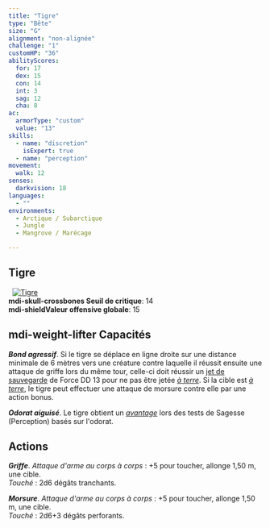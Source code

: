 ```yaml
---
title: "Tigre"
type: "Bête"
size: "G"
alignment: "non-alignée"
challenge: "1"
customHP: "36"
abilityScores:
  for: 17
  dex: 15
  con: 14
  int: 3
  sag: 12
  cha: 8
ac:
  armorType: "custom"
  value: "13"
skills:
  - name: "discretion"
    isExpert: true
  - name: "perception"
movement:
  walk: 12
senses:
  darkvision: 18
languages:
  - ""
environments:
  - Arctique / Subarctique
  - Jungle
  - Mangrove / Marécage

---
```

## Tigre
&nbsp;
[![Tigre](https://www.douaratil.fr/illustrations/bete/tigrem.png)](https://www.douaratil.fr/illustrations/bete/tigre.jpg)    
**<v-icon>mdi-skull-crossbones</v-icon> Seuil de critique**: 14            
**<v-icon>mdi-shield</v-icon>Valeur offensive globale**: 15       
## <v-icon>mdi-weight-lifter</v-icon> Capacités
_**Bond agressif**_. Si le tigre se déplace en ligne droite sur une distance minimale de 6 mètres vers une créature contre laquelle il réussit ensuite une attaque de griffe lors du même tour, celle-ci doit réussir un [jet de sauvegarde](/utiliser-les-caracteristiques/#jets-de-sauvegarde) de Force DD 13 pour ne pas être jetée [_à terre_](/gerer-la-sante-du-personnage/#a-terre). Si la cible est [_à terre_](/gerer-la-sante-du-personnage/#a-terre), le tigre peut effectuer une attaque de morsure contre elle par une action bonus.

_**Odorat aiguisé**_. Le tigre obtient un [_avantage_](/utiliser-les-caracteristiques/#avantage-et-desavantage) lors des tests de Sagesse (Perception) basés sur l'odorat.

## Actions
_**Griffe**_. _Attaque d'arme au corps à corps_ : +5 pour toucher, allonge 1,50 m, une cible.  
_Touché_ : 2d6 dégâts tranchants.

_**Morsure**_. _Attaque d'arme au corps à corps_ : +5 pour toucher, allonge 1,50 m, une cible.  
_Touché_ : 2d6+3 dégâts perforants.
